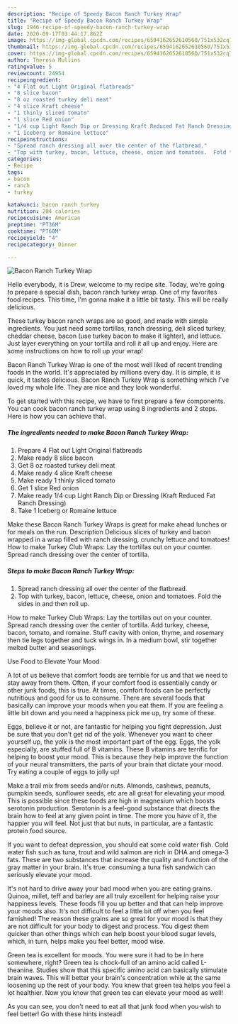 ```yaml
---
description: "Recipe of Speedy Bacon Ranch Turkey Wrap"
title: "Recipe of Speedy Bacon Ranch Turkey Wrap"
slug: 1946-recipe-of-speedy-bacon-ranch-turkey-wrap
date: 2020-09-17T03:44:17.862Z
image: https://img-global.cpcdn.com/recipes/6594162652610560/751x532cq70/bacon-ranch-turkey-wrap-recipe-main-photo.jpg
thumbnail: https://img-global.cpcdn.com/recipes/6594162652610560/751x532cq70/bacon-ranch-turkey-wrap-recipe-main-photo.jpg
cover: https://img-global.cpcdn.com/recipes/6594162652610560/751x532cq70/bacon-ranch-turkey-wrap-recipe-main-photo.jpg
author: Theresa Mullins
ratingvalue: 5
reviewcount: 24954
recipeingredient:
- "4 Flat out Light Original flatbreads"
- "8 slice bacon"
- "8 oz roasted turkey deli meat"
- "4 slice Kraft cheese"
- "1 thinly sliced tomato"
- "1 slice Red onion"
- "1/4 cup Light Ranch Dip or Dressing Kraft Reduced Fat Ranch Dressing"
- "1 Iceberg or Romaine lettuce"
recipeinstructions:
- "Spread ranch dressing all over the center of the flatbread."
- "Top with turkey, bacon, lettuce, cheese, onion and tomatoes.  Fold the sides in and then roll up."
categories:
- Recipe
tags:
- bacon
- ranch
- turkey

katakunci: bacon ranch turkey 
nutrition: 284 calories
recipecuisine: American
preptime: "PT36M"
cooktime: "PT60M"
recipeyield: "4"
recipecategory: Dinner

---
```



![Bacon Ranch Turkey Wrap](https://img-global.cpcdn.com/recipes/6594162652610560/751x532cq70/bacon-ranch-turkey-wrap-recipe-main-photo.jpg)

Hello everybody, it is Drew, welcome to my recipe site. Today, we're going to prepare a special dish, bacon ranch turkey wrap. One of my favorites food recipes. This time, I'm gonna make it a little bit tasty. This will be really delicious.

These turkey bacon ranch wraps are so good, and made with simple ingredients. You just need some tortillas, ranch dressing, deli sliced turkey, cheddar cheese, bacon (use turkey bacon to make it lighter), and lettuce. Just layer everything on your tortilla and roll it all up and enjoy. Here are some instructions on how to roll up your wrap!

Bacon Ranch Turkey Wrap is one of the most well liked of recent trending foods in the world. It's appreciated by millions every day. It is simple, it is quick, it tastes delicious. Bacon Ranch Turkey Wrap is something which I've loved my whole life. They are nice and they look wonderful.


To get started with this recipe, we have to first prepare a few components. You can cook bacon ranch turkey wrap using 8 ingredients and 2 steps. Here is how you can achieve that.

<!--inarticleads1-->

##### The ingredients needed to make Bacon Ranch Turkey Wrap:

1. Prepare 4 Flat out Light Original flatbreads
1. Make ready 8 slice bacon
1. Get 8 oz roasted turkey deli meat
1. Make ready 4 slice Kraft cheese
1. Make ready 1 thinly sliced tomato
1. Get 1 slice Red onion
1. Make ready 1/4 cup Light Ranch Dip or Dressing (Kraft Reduced Fat Ranch Dressing)
1. Take 1 Iceberg or Romaine lettuce


Make these Bacon Ranch Turkey Wraps is great for make ahead lunches or for meals on the run. Description Delicious slices of turkey and bacon wrapped in a wrap filled with ranch dressing, crunchy lettuce and tomatoes! How to make Turkey Club Wraps: Lay the tortillas out on your counter. Spread ranch dressing over the center of tortilla. 

<!--inarticleads2-->

##### Steps to make Bacon Ranch Turkey Wrap:

1. Spread ranch dressing all over the center of the flatbread.
1. Top with turkey, bacon, lettuce, cheese, onion and tomatoes.  Fold the sides in and then roll up.


How to make Turkey Club Wraps: Lay the tortillas out on your counter. Spread ranch dressing over the center of tortilla. Add turkey, cheese, bacon, tomato, and romaine. Stuff cavity with onion, thyme, and rosemary then tie legs together and tuck wings in. In a medium bowl, stir together melted butter and seasonings. 

Use Food to Elevate Your Mood


A lot of us believe that comfort foods are terrible for us and that we need to stay away from them. Often, if your comfort food is essentially candy or other junk foods, this is true. At times, comfort foods can be perfectly nutritious and good for us to consume. There are several foods that basically can improve your moods when you eat them. If you are feeling a little bit down and you need a happiness pick me up, try some of these.

Eggs, believe it or not, are fantastic for helping you fight depression. Just be sure that you don't get rid of the yolk. Whenever you want to cheer yourself up, the yolk is the most important part of the egg. Eggs, the yolk especially, are stuffed full of B vitamins. These B vitamins are terrific for helping to boost your mood. This is because they help improve the function of your neural transmitters, the parts of your brain that dictate your mood. Try eating a couple of eggs to jolly up!

Make a trail mix from seeds and/or nuts. Almonds, cashews, peanuts, pumpkin seeds, sunflower seeds, etc are all great for elevating your mood. This is possible since these foods are high in magnesium which boosts serotonin production. Serotonin is a feel-good substance that directs the brain how to feel at any given point in time. The more you have of it, the happier you will feel. Not just that but nuts, in particular, are a fantastic protein food source.

If you want to defeat depression, you should eat some cold water fish. Cold water fish such as tuna, trout and wild salmon are rich in DHA and omega-3 fats. These are two substances that increase the quality and function of the gray matter in your brain. It's true: consuming a tuna fish sandwich can seriously elevate your mood. 

It's not hard to drive away your bad mood when you are eating grains. Quinoa, millet, teff and barley are all truly excellent for helping raise your happiness levels. These foods fill you up better and that can help improve your moods also. It's not difficult to feel a little bit off when you feel famished! The reason these grains are so great for your mood is that they are not difficult for your body to digest and process. You digest them quicker than other things which can help boost your blood sugar levels, which, in turn, helps make you feel better, mood wise.

Green tea is excellent for moods. You were sure it had to be in here somewhere, right? Green tea is chock-full of an amino acid called L-theanine. Studies show that this specific amino acid can basically stimulate brain waves. This will better your brain's concentration while at the same loosening up the rest of your body. You knew that green tea helps you feel a lot healthier. Now you know that green tea can elevate your mood as well!

As you can see, you don't need to eat all that junk food when you wish to feel better! Go  with  these hints  instead!

